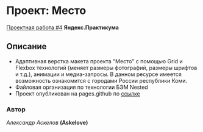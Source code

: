 # Проект: Место

[Проектная работа #4](https://susittys.github.io/mesto/) **Яндекс.Практикума**

## Описание

* Адаптивная верстка макета проекта "Место" с помощью Grid и Flexbox технологий (меняет размеры фотографий, размеры шрифтов и т.д.),
  анимации и медиа-запросы. В данном ресурсе имеется возможность ознакомится с городами России республики Коми.
* Файловая организация по технологии БЭМ Nested
* Проект опубликован на pages.github по [ссылке](https://susittys.github.io/mesto/)

### Автор
*Александр Аскелов* **(Askelove)**

